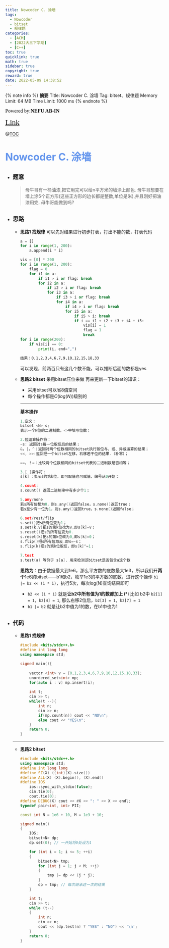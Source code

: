 ```yaml
---
title: Nowcoder C. 涂墙
tags:
  - Nowcoder
  - bitset
  - 规律题
categories:
  - [ACM]
  - [2022大三下学期]
  - [C++]
toc: true
quicklink: true
math: true
sidebar: true
copyright: true
reward: true
date: 2022-05-09 14:38:52
---
```



{% note info %}
**摘要**
Title: Nowcoder C. 涂墙
Tag: bitset、规律题
Memory Limit: 64 MB
Time Limit: 1000 ms
{% endnote %}
<!-- more -->

<font size=3 face=楷体>Powered by:**NEFU AB-IN**</font>

<font color=#FFA500 size=5 face=楷体>[Link](https://ac.nowcoder.com/acm/contest/34349/C)</font>

@[TOC](文章目录)

# <font color=#6495ED size=6>Nowcoder C. 涂墙</font>

* ## <font size=4 face=粗体>题意</font>

  >母牛哥有一桶油漆,把它用完可以给n平方米的墙涂上颜色.
  >母牛哥想要在墙上涂5个正方形(这些正方形的边长都是整数,单位是米),并且刚好把油漆用完.
  >母牛哥能做到吗?

* ## <font size=4 face=粗体>思路</font>

  * **思路1 找规律**
    可以先对结果进行初步打表，打出不能的数，打表代码
    ```python
    a = []
    for i in range(1, 200):
        a.append(i * i)

    vis = [0] * 200
    for i in range(1, 200):
        flag = 0
        for i1 in a:
            if i1 > i or flag: break
            for i2 in a:
                if i2 > i or flag: break
                for i3 in a:
                    if i3 > i or flag: break
                    for i4 in a:
                        if i4 > i or flag: break
                        for i5 in a:
                            if i5 > i: break
                            if i == i1 + i2 + i3 + i4 + i5:
                                vis[i] = 1
                                flag = 1
                                break
    for i in range(200):
        if vis[i] == 0:
            print(i, end=",")
    ```
    ```txt
    结果：0,1,2,3,4,6,7,9,10,12,15,18,33
    ```
    可以发现，前两百只有这几个数不能，可以推断后面的数都是yes

  * **思路2 bitset**
    采用bitset压位来做
    再来更新一下bitset的知识：
    * 采用bitset可以省8倍空间
    * 每个操作都是$O(log(N))$级别的
    ****
    **基本操作**
    ```cpp
    1.定义：
    bitset <N> s;
    表示一个N位的二进制数，<>中填写位数；

    2.位运算操作符：
    ~s: 返回对s每一位取反后的结果；
    &，|，^：返回对两个位数相同的bitset执行按位与、或、异或运算的结果；
    <<, >>:返回把一个bitset左移，右移若干位的结果.（补零）；

    ==，！=：比较两个位数相同的bitset代表的二进制数是否相等；

    3.[ ]操作符：
    s[k] :表示s的第k位，即可取值也可赋值，编号从0开始；

    4.count:
    s.count() 返回二进制串中有多少个1；

    5.any/none
    若s所有位都为0，则s.any()返回false，s.none()返回true；
    若s至少有一位为1，则s.any()返回true，s.none()返回false；

    6.set/rest/flip
    s.set()把s所有位变为1；
    s.set(k,v)把s的第k位改为v,即s[k]=v；
    s.reset()把s的所有位变为0.
    s.reset(k)把s的第k位改为0,即s[k]=0；
    s.flip()把s所有位取反.即s=~s；
    s.flip(k)把s的第k位取反，即s[k]^=1；

    7.test
    s.test(a) 等价于 s[a], 用来检测该bitset是否包含a这个数
    ```

    **思路为**：由于数据最大到1e6，那么平方数的底数最大1e3，所以我们开**两个**1e6的bitset——b1和b2，枚举1e3的平方数的底数，进行这个操作 `b1 |= b2 << (i * i)`，执行5次，每次log(N)查询结果即可
      * `b2 << (i * i)` 就是**让b2中所有值为1的数都加上 i*i**
        比如 b2中 `b2[1] = 1, b2[4] = 1`, 那么右移2位后，`b2[3] = 1, b2[7] = 1`
      * `b1 |= b2` 就是让b2中值为1的数，在b1中也为1


* ## <font size=4 face=粗体>代码</font>

  * **思路1  找规律**
    ```cpp
    #include <bits/stdc++.h>
    #define int long long
    using namespace std;

    signed main(){
        
        vector <int> v = {0,1,2,3,4,6,7,9,10,12,15,18,33};
        unordered_set<int> mp;
        for(auto i : v) mp.insert(i);
        
        int t;
        cin >> t;
        while(t --){
            int n;
            cin >> n;
            if(mp.count(n)) cout << "NO\n";
            else cout << "YES\n";
        }
        return 0;
    }
    ```

  ****
  * **思路2 bitset**

    ```cpp
    #include <bits/stdc++.h>
    using namespace std;
    #define int long long
    #define SZ(X) ((int)(X).size())
    #define ALL(X) (X).begin(), (X).end()
    #define IOS                                                                                                            \
        ios::sync_with_stdio(false);                                                                                       \
        cin.tie(0);                                                                                                        \
        cout.tie(0);
    #define DEBUG(X) cout << #X << ": " << X << endl;
    typedef pair<int, int> PII;

    const int N = 1e6 + 10, M = 1e3 + 10;

    signed main()
    {
        IOS;
        bitset<N> dp;
        dp.set(0); // 一开始将0处设为1

        for (int i = 1; i <= 5; ++i)
        {
            bitset<N> tmp;
            for (int j = 1; j < M; ++j)
            {
                tmp |= dp << (j * j);
            }
            dp = tmp; // 每次继承这一次的结果
        }

        int t;
        cin >> t;
        while (t--)
        {
            int n;
            cin >> n;
            cout << (dp.test(n) ? "YES" : "NO") << '\n';
        }
        return 0;
    }
    ```
